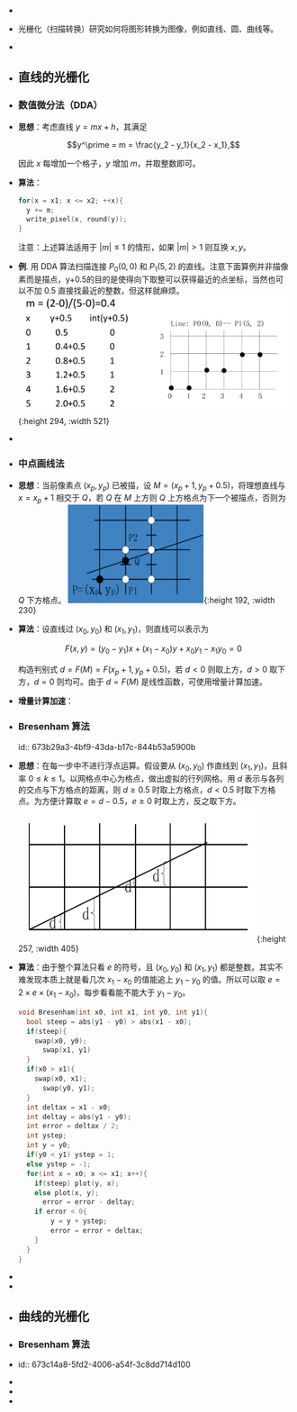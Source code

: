 -
- 光栅化（扫描转换）研究如何将图形转换为图像，例如直线、圆、曲线等。
-
- ## 直线的光栅化
- ### 数值微分法（DDA）
- **思想**：考虑直线 $y = mx + h$，其满足
  
  $$y^\prime = m = \frac{y_2 - y_1}{x_2 - x_1},$$
  
  因此 $x$ 每增加一个格子，$y$ 增加 $m$，并取整数即可。
- **算法**：
  ``` cpp
  for(x = x1; x <= x2; ++x){
    y += m;
    write_pixel(x, round(y));
  }
  ```
  注意：上述算法适用于 $|m| \leq 1$ 的情形，如果 $|m|>1$ 则互换 $x, y$。
- **例**. 用 DDA 算法扫描连接 $P_0(0, 0)$ 和 $P_1(5, 2)$ 的直线。注意下面算例并非描像素而是描点，y+0.5的目的是使得向下取整可以获得最近的点坐标，当然也可以不加 0.5 直接找最近的整数，但这样就麻烦。
  ![image.png](../assets/image_1731927102857_0.png){:height 294, :width 521}
-
- ### 中点画线法
- **思想**：当前像素点 $(x_p, y_p)$ 已被描，设 $M = (x_p + 1, y_p + 0.5)$，将理想直线与 $x = x_p + 1$ 相交于 $Q$，若 $Q$ 在 $M$ 上方则 $Q$ 上方格点为下一个被描点，否则为 $Q$ 下方格点。
  ![image.png](../assets/image_1731927542489_0.png){:height 192, :width 230}
- **算法**：设直线过 $(x_0, y_0)$ 和 $(x_1, y_1)$，则直线可以表示为
  
  $$ F(x,y) = (y_0 - y_1) x + (x_1 - x_0) y + x_0y_1 - x_1y_0 = 0 $$
  
  构造判别式 $d = F(M) = F(x_p + 1, y_p + 0.5)$，若 $d < 0$ 则取上方，$d > 0$ 取下方，$d = 0$ 则均可。由于 $d = F(M)$ 是线性函数，可使用增量计算加速。
- **增量计算加速**：
- ### Bresenham 算法
  id:: 673b29a3-4bf9-43da-b17c-844b53a5900b
- **思想**：在每一步中不进行浮点运算。假设要从 $(x_{0}, y_{0})$ 作直线到 $(x_{1}, y_{1})$，且斜率 $0 \le  k \le  1$。以网格点中心为格点，做出虚拟的行列网格。用 $d$ 表示与各列的交点与下方格点的距离，则 $d \ge 0.5$ 时取上方格点，$d <  0.5$ 时取下方格点。为方便计算取 $e = d - 0.5$，$e \ge  0$ 时取上方，反之取下方。
  ![image.png](../assets/image_1733640059845_0.png){:height 257, :width 405}
- **算法**：由于整个算法只看 $e$ 的符号，且 $(x_{0}, y_{0})$ 和 $(x_{1}, y_{1})$ 都是整数。其实不难发现本质上就是看几次 $x_{1} - x_{0}$ 的值能追上 $y_{1} - y_{0}$ 的值。所以可以取 $e = 2 \times e \times (x_{1} - x_{0})$，每步看看能不能大于 $y_{1} - y_{0}$。
  ```cpp
  void Bresenham(int x0, int x1, int y0, int y1){
    bool steep = abs(y1 - y0) > abs(x1 - x0);
  	if(steep){
  	  swap(x0, y0);
  		swap(x1, y1)
  	}
  	if(x0 > x1){
  	  swap(x0, x1);
  		swap(y0, y1);
  	}
  	int deltax = x1 - x0;
  	int deltay = abs(y1 - y0);
  	int error = deltax / 2;
  	int ystep;
  	int y = y0;
  	if(y0 < y1) ystep = 1;
  	else ystep = -1;
  	for(int x = x0; x <= x1; x++){
  	  if(steep) plot(y, x);
  	  else plot(x, y);
        error = error - deltay;
  	  if error < 0{
          y = y + ystep;
          error = error + deltax;
  	  }
  	}
  }
  ```
-
-
- ## 曲线的光栅化
- ### Bresenham 算法
- id:: 673c14a8-5fd2-4006-a54f-3c8dd714d100
-
-
-